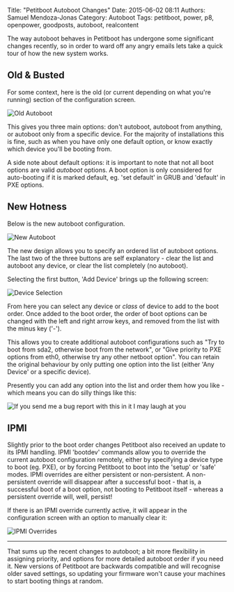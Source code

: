 Title: "Petitboot Autoboot Changes"
Date: 2015-06-02 08:11
Authors: Samuel Mendoza-Jonas
Category: Autoboot
Tags: petitboot, power, p8, openpower, goodposts, autoboot, realcontent

The way autoboot behaves in Petitboot has undergone some significant changes recently, so in order to ward off any angry emails lets take a quick tour of how the new system works.

## Old & Busted

For some context, here is the old (or current depending on what you're running) section of the configuration screen.

![Old Autoboot][00]

This gives you three main options: don't autoboot, autoboot from anything, or autoboot only from a specific device. For the majority of installations this is fine, such as when you have only one default option, or know exactly which device you'll be booting from.

A side note about default options: it is important to note that not all boot options are valid *autoboot* options. A boot option is only considered for auto-booting if it is marked default, eg. 'set default' in GRUB and 'default' in PXE options.

## New Hotness

Below is the new autoboot configuration.

![New Autoboot][01]

The new design allows you to specify an ordered list of autoboot options.
The last two of the three buttons are self explanatory - clear the list and autoboot any device, or clear the list completely (no autoboot).

Selecting the first button, 'Add Device' brings up the following screen:

![Device Selection][02]

From here you can select any device or *class* of device to add to the boot order. Once added to the boot order, the order of boot options can be changed with the left and right arrow keys, and removed from the list with the minus key ('-').

This allows you to create additional autoboot configurations such as "Try to boot from sda2, otherwise boot from the network", or "Give priority to PXE options from eth0, otherwise try any other netboot option".
You can retain the original behaviour by only putting one option into the list (either 'Any Device' or a specific device).

Presently you can add any option into the list and order them how you like - which means you can do silly things like this:

![If you send me a bug report with this in it I may laugh at you][03]

## IPMI

Slightly prior to the boot order changes Petitboot also received an update to its IPMI handling. IPMI 'bootdev' commands allow you to override the current autoboot configuration remotely, either by specifying a device type to boot (eg. PXE), or by forcing Petitboot to boot into the 'setup' or 'safe' modes. IPMI overrides are either persistent or non-persistent. A non-persistent override will disappear after a successful boot - that is, a successful boot of a boot option, not booting to Petitboot itself - whereas a persistent override will, well, persist!

If there is an IPMI override currently active, it will appear in the configuration screen with an option to manually clear it:

![IPMI Overrides][04]

-------------------------------------------

That sums up the recent changes to autoboot; a bit more flexibility in assigning priority, and options for more detailed autoboot order if you need it. New versions of Petitboot are backwards compatible and will recognise older saved settings, so updating your firmware won't cause your machines to start booting things at random.

[00]: /images/sammj/oldstyle.jpg
[01]: /images/sammj/newstyle.jpg
[02]: /images/sammj/devices.jpg
[03]: /images/sammj/redundant.jpg
[04]: /images/sammj/ipmi.jpg
